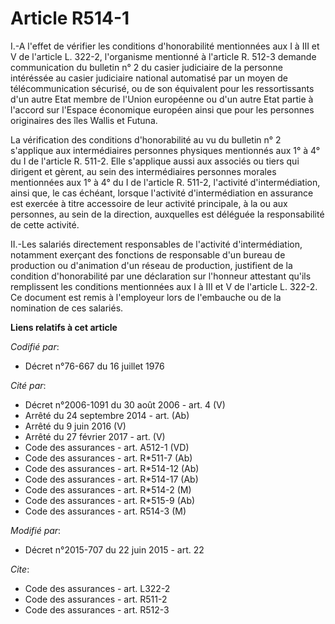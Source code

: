 # Article R514-1

I.-A l'effet de vérifier les conditions d'honorabilité mentionnées aux I à III et V de l'article L. 322-2, l'organisme
mentionné à l'article R. 512-3 demande communication du bulletin n° 2 du casier judiciaire de la personne intéréssée au
casier judiciaire national automatisé par un moyen de télécommunication sécurisé, ou de son équivalent pour les
ressortissants d'un autre Etat membre de l'Union européenne ou d'un autre Etat partie à l'accord sur l'Espace économique
européen ainsi que pour les personnes originaires des îles Wallis et Futuna. 

La vérification des conditions d'honorabilité au vu du bulletin n° 2 s'applique aux intermédiaires personnes physiques
mentionnés aux 1° à 4° du I de l'article R. 511-2. Elle s'applique aussi aux associés ou tiers qui dirigent et gèrent, au
sein des intermédiaires personnes morales mentionnées aux 1° à 4° du I de l'article R. 511-2, l'activité d'intermédiation,
ainsi que, le cas échéant, lorsque l'activité d'intermédiation en assurance est exercée à titre accessoire de leur activité
principale, à la ou aux personnes, au sein de la direction, auxquelles est déléguée la responsabilité de cette activité. 

II.-Les salariés directement responsables de l'activité d'intermédiation, notamment exerçant des fonctions de responsable
d'un bureau de production ou d'animation d'un réseau de production, justifient de la condition d'honorabilité par une
déclaration sur l'honneur attestant qu'ils remplissent les conditions mentionnées aux I à III et V de l'article L. 322-2. Ce
document est remis à l'employeur lors de l'embauche ou de la nomination de ces salariés.

**Liens relatifs à cet article**

_Codifié par_:

  - Décret n°76-667 du 16 juillet 1976

_Cité par_:

  - Décret n°2006-1091 du 30 août 2006 - art. 4 (V)
  - Arrêté du 24 septembre 2014 - art. (Ab)
  - Arrêté du 9 juin 2016 (V)
  - Arrêté du 27 février 2017 - art. (V)
  - Code des assurances - art. A512-1 (VD)
  - Code des assurances - art. R*511-7 (Ab)
  - Code des assurances - art. R*514-12 (Ab)
  - Code des assurances - art. R*514-17 (Ab)
  - Code des assurances - art. R*514-2 (M)
  - Code des assurances - art. R*515-9 (Ab)
  - Code des assurances - art. R514-3 (M)

_Modifié par_:

  - Décret n°2015-707 du 22 juin 2015 - art. 22

_Cite_:

  - Code des assurances - art. L322-2
  - Code des assurances - art. R511-2
  - Code des assurances - art. R512-3
